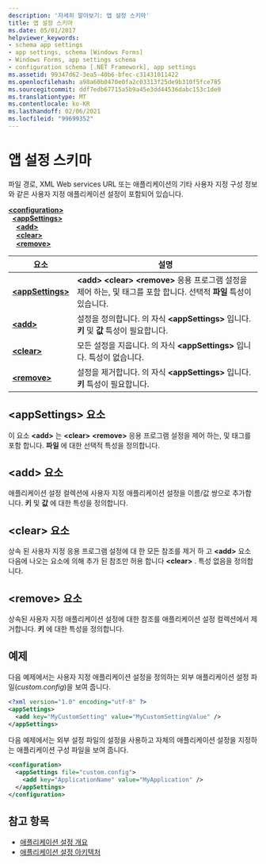 ```yaml
---
description: '자세히 알아보기: 앱 설정 스키마'
title: 앱 설정 스키마
ms.date: 05/01/2017
helpviewer_keywords:
- schema app settings
- app settings, schema [Windows Forms]
- Windows Forms, app settings schema
- configuration schema [.NET Framework], app settings
ms.assetid: 99347d62-3ea5-40b6-bfec-c31431011422
ms.openlocfilehash: a98a60b0470e0fa2c03313f25de9b310f5fce785
ms.sourcegitcommit: ddf7edb67715a5b9a45e3dd44536dabc153c1de0
ms.translationtype: MT
ms.contentlocale: ko-KR
ms.lasthandoff: 02/06/2021
ms.locfileid: "99699352"
---
```

# <a name="app-settings-schema"></a>앱 설정 스키마

파일 경로, XML Web services URL 또는 애플리케이션의 기타 사용자 지정 구성 정보와 같은 사용자 지정 애플리케이션 설정이 포함되어 있습니다.

[**\<configuration>**](../configuration-element.md)\
&nbsp;&nbsp;[**\<appSettings>**](appsettings-element-for-configuration.md)\
&nbsp;&nbsp;&nbsp;&nbsp;[**\<add>**](add-element-for-appsettings.md)\
&nbsp;&nbsp;&nbsp;&nbsp;[**\<clear>**](clear-element-for-appsettings.md)\
&nbsp;&nbsp;&nbsp;&nbsp;[**\<remove>**](remove-element-for-appsettings.md)

| 요소 | 설명 |
| ------- | ----------- |
| [**\<appSettings>**](appsettings-element-for-configuration.md) | **\<add>** **\<clear>** **\<remove>** 응용 프로그램 설정을 제어 하는, 및 태그를 포함 합니다. 선택적 **파일** 특성이 있습니다. |
| [**\<add>**](add-element-for-appsettings.md) | 설정을 정의합니다. 의 자식 **\<appSettings>** 입니다. **키** 및 **값** 특성이 필요합니다. |
| [**\<clear>**](clear-element-for-appsettings.md) | 모든 설정을 지웁니다. 의 자식 **\<appSettings>** 입니다. 특성이 없습니다. |
| [**\<remove>**](remove-element-for-appsettings.md) | 설정을 제거합니다. 의 자식 **\<appSettings>** 입니다. **키** 특성이 필요합니다. |

## <a name="appsettings-element"></a>\<appSettings> 요소

이 요소 **\<add>** 는 **\<clear>** **\<remove>** 응용 프로그램 설정을 제어 하는, 및 태그를 포함 합니다. **파일** 에 대한 선택적 특성을 정의합니다.

## <a name="add-element"></a>\<add> 요소

애플리케이션 설정 컬렉션에 사용자 지정 애플리케이션 설정을 이름/값 쌍으로 추가합니다. **키** 및 **값** 에 대한 특성을 정의합니다.

## <a name="clear-element"></a>\<clear> 요소

상속 된 사용자 지정 응용 프로그램 설정에 대 한 모든 참조를 제거 하 고 **\<add>** 요소 다음에 나오는 요소에 의해 추가 된 참조만 허용 합니다 **\<clear>** . 특성 없음을 정의합니다.

## <a name="remove-element"></a>\<remove> 요소

상속된 사용자 지정 애플리케이션 설정에 대한 참조를 애플리케이션 설정 컬렉션에서 제거합니다. **키** 에 대한 특성을 정의합니다.

## <a name="example"></a>예제

다음 예제에서는 사용자 지정 애플리케이션 설정을 정의하는 외부 애플리케이션 설정 파일(*custom.config*)을 보여 줍니다.

```xml
<?xml version="1.0" encoding="utf-8" ?>
<appSettings>
  <add key="MyCustomSetting" value="MyCustomSettingValue" />
</appSettings>
```

다음 예제에서는 외부 설정 파일의 설정을 사용하고 자체의 애플리케이션 설정을 지정하는 애플리케이션 구성 파일을 보여 줍니다.

```xml
<configuration>
  <appSettings file="custom.config">
    <add key="ApplicationName" value="MyApplication" />
  </appSettings>
</configuration>
```

## <a name="see-also"></a>참고 항목

- [애플리케이션 설정 개요](/dotnet/desktop/winforms/advanced/application-settings-overview)
- [애플리케이션 설정 아키텍처](/dotnet/desktop/winforms/advanced/application-settings-architecture)
